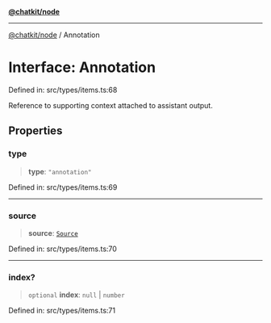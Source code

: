 [**@chatkit/node**](../README.md)

***

[@chatkit/node](../README.md) / Annotation

# Interface: Annotation

Defined in: src/types/items.ts:68

Reference to supporting context attached to assistant output.

## Properties

### type

> **type**: `"annotation"`

Defined in: src/types/items.ts:69

***

### source

> **source**: [`Source`](../type-aliases/Source.md)

Defined in: src/types/items.ts:70

***

### index?

> `optional` **index**: `null` \| `number`

Defined in: src/types/items.ts:71
